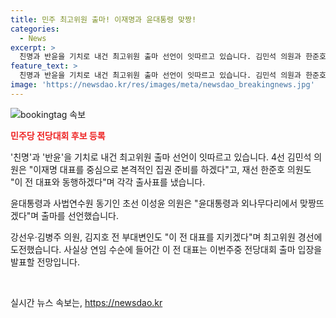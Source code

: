 ```yaml
---
title: 민주 최고위원 출마! 이재명과 윤대통령 맞짱!
categories:
  - News
excerpt: >
  친명과 반윤을 기치로 내건 최고위원 출마 선언이 잇따르고 있습니다. 김민석 의원과 한준호 의원은 이재명 대표를 지지하며 출사표를 냈고, 이상학 의원은 윤석열 대통령에 맞서 출마를 선언했습니다. 다수 의원들이 최고위원 경선에 도전하며 이번주 이 전 대표의 출마 입장이 예상됩니다. #민주 #전당대회 #출마
feature_text: >
  친명과 반윤을 기치로 내건 최고위원 출마 선언이 잇따르고 있습니다. 김민석 의원과 한준호 의원은 이재명 대표를 지지하며 출사표를 냈고, 이상학 의원은 윤석열 대통령에 맞서 출마를 선언했습니다. 다수 의원들이 최고위원 경선에 도전하며 이번주 이 전 대표의 출마 입장이 예상됩니다. #민주 #전당대회 #출마
image: 'https://newsdao.kr/res/images/meta/newsdao_breakingnews.jpg'
---
```


<p><img src="https://newsdao.kr/res/images/meta/newsdao_breakingnews.jpg" alt="bookingtag 속보" /></p>

<p><b><span style="color: #ee2323;">민주당 전당대회 후보 등록</span></b></p>

<p>'친명'과 '반윤'을 기치로 내건 최고위원 출마 선언이 잇따르고 있습니다. 4선 김민석 의원은 "이재명 대표를 중심으로 본격적인 집권 준비를 하겠다"고, 재선 한준호 의원도 "이 전 대표와 동행하겠다"며 각각 출사표를 냈습니다. </p>

<p>윤대통령과 사법연수원 동기인 초선 이성윤 의원은 "윤대통령과 외나무다리에서 맞짱뜨겠다"며 출마를 선언했습니다. </p>

<p>강선우·김병주 의원, 김지호 전 부대변인도 "이 전 대표를 지키겠다"며 최고위원 경선에 도전했습니다. 사실상 연임 수순에 들어간 이 전 대표는 이번주중 전당대회 출마 입장을 발표할 전망입니다. </p>

<p data-ke-size="size16">&nbsp;</p>
실시간 뉴스 속보는, <a href="https://newsdao.kr" rel="dofollow">https://newsdao.kr</a>


